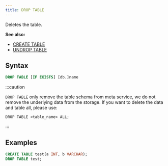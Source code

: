 ```yaml
---
title: DROP TABLE
---
```


Deletes the table.

**See also:**
- [CREATE TABLE](./10-ddl-create-table.md)
- [UNDROP TABLE](./21-ddl-undrop-table.md)

## Syntax

```sql
DROP TABLE [IF EXISTS] [db.]name
```

:::caution

`DROP TABLE` only remove the table schema from meta service, we do not remove the underlying data from the storage.
If you want to delete the data and table all, please use:

`DROP TABLE <table_name> ALL;`

:::


## Examples

```sql
CREATE TABLE test(a INT, b VARCHAR);
DROP TABLE test;
```

